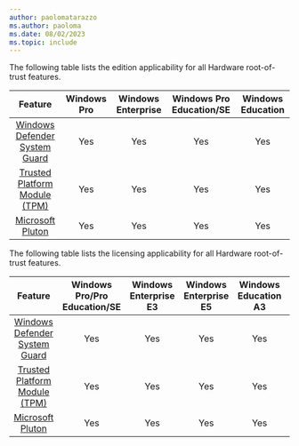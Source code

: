 ```yaml
---
author: paolomatarazzo
ms.author: paoloma
ms.date: 08/02/2023
ms.topic: include
---
```


The following table lists the edition applicability for all Hardware root-of-trust features.

|Feature|Windows Pro|Windows Enterprise|Windows Pro Education/SE|Windows Education|
|:-:|:-:|:-:|:-:|:-:|
|[Windows Defender System Guard](/windows/security/hardware-security/how-hardware-based-root-of-trust-helps-protect-windows)|Yes|Yes|Yes|Yes|
|[Trusted Platform Module (TPM)](/windows/security/hardware-security/tpm/trusted-platform-module-overview)|Yes|Yes|Yes|Yes|
|[Microsoft Pluton](/windows/security/hardware-security/pluton/microsoft-pluton-security-processor)|Yes|Yes|Yes|Yes|

The following table lists the licensing applicability for all Hardware root-of-trust features.

|Feature|Windows Pro/Pro Education/SE|Windows Enterprise E3|Windows Enterprise E5|Windows Education A3|Windows Education A5|
|:-:|:-:|:-:|:-:|:-:|:-:|
|[Windows Defender System Guard](/windows/security/hardware-security/how-hardware-based-root-of-trust-helps-protect-windows)|Yes|Yes|Yes|Yes|Yes|
|[Trusted Platform Module (TPM)](/windows/security/hardware-security/tpm/trusted-platform-module-overview)|Yes|Yes|Yes|Yes|Yes|
|[Microsoft Pluton](/windows/security/hardware-security/pluton/microsoft-pluton-security-processor)|Yes|Yes|Yes|Yes|Yes|
